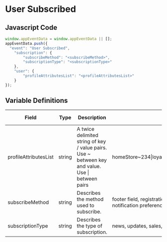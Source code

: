 # User Subscribed

### 

## Javascript Code
```js
window.appEventData = window.appEventData || [];
appEventData.push({
  "event": "User Subscribed",
    "subscription": {
        "subscribeMethod": "<subscribeMethod>",
        "subscriptionType": "<subscriptionType>"
    },
    "user": {
        "profileAttributesList": "<profileAttributesList>"
    }
});
```

## Variable Definitions

|Field|Type|Description|Example|Pattern|Min Length|Max Length|Minimum|Maximum|Multiple Of|
| --- | --- | --- | --- | --- | --- | --- | --- | --- | --- |
|profileAttributesList|string|A twice delimited string of key \/ value pairs.  Use \~ between key and value.  Use \| between pairs|homeStore\~234\|loyaltyTier\~gold\|memberSince\~2002|||||||
|subscribeMethod|string|Describes the method used to subscribe. |footer field, registration opt in, order placed, notification preferences|||||||
|subscriptionType|string|Describes the type of subscription. |news, updates, sales, events|||||||
